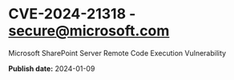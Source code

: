 # CVE-2024-21318 - secure@microsoft.com

Microsoft SharePoint Server Remote Code Execution Vulnerability

**Publish date:** 2024-01-09
